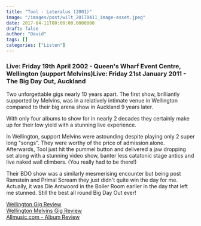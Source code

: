```yaml
---
title: "Tool - Lateralus (2001)"
image: "/images/post/wilt_20170411_image-asset.jpeg"
date: 2017-04-11T00:00:00.0000000
draft: false
author: "David"
tags: []
categories: ["Listen"]
---
```

### **Live: Friday 19th April 2002 - Queen's Wharf Event Centre, Wellington (support Melvins)Live: Friday 21st January 2011 - The Big Day Out, Auckland**

 Two unforgettable gigs nearly 10 years apart. The first show, brilliantly supported by Melvins, was in a relatively intimate venue in Wellington compared to their big arena show in Auckland 9 years later.

 With only four albums to show for in nearly 2 decades they certainly make up for their low yield with a stunning live experience.

 In Wellington, support Melvins were astounding despite playing only 2 super long "songs". They were worthy of the price of admission alone. Afterwards, Tool just hit the pummel button and delivered a jaw dropping set along with a stunning video show, banter less catatonic stage antics and live naked wall climbers. (You really had to be there!) 

 Their BDO show was a similarly mesmerising encounter but being post Ramstein and Primal Scream they just didn't quite win the day for me. Actually, it was Die Antwoord in the Boiler Room earlier in the day that left me stunned. Still the best all round Big Day Out ever!  

 [Wellington Gig Review](http://toolshed.down.net/tour/spring02/020419.html)  
[Wellington Melvins Gig Review](http://offthetracks.co.nz/it-was-the-best-gig-ever-8-melvins-opening-for-tool-wellington-2002/)  
[Allmusic.com - Album Review](http://www.allmusic.com/album/lateralus-mw0000002072)